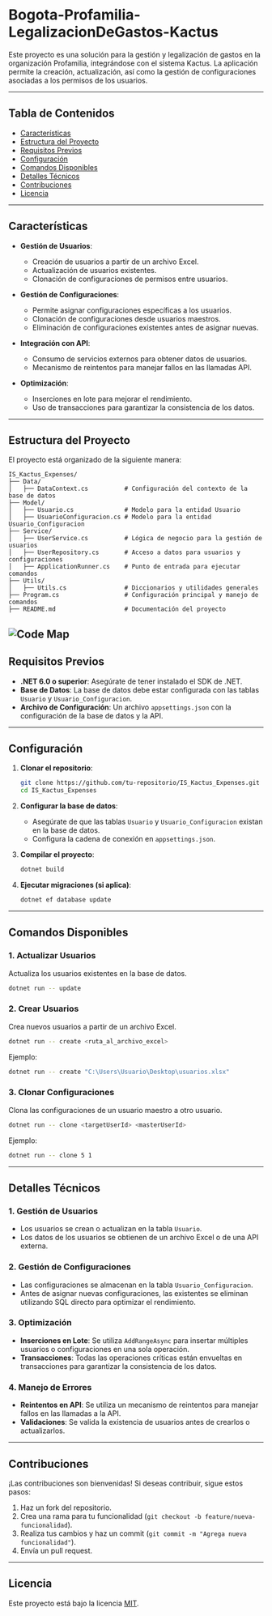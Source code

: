 # Bogota-Profamilia-LegalizacionDeGastos-Kactus

Este proyecto es una solución para la gestión y legalización de gastos en la organización Profamilia, integrándose con el sistema Kactus. La aplicación permite la creación, actualización, así como la gestión de configuraciones asociadas a los permisos de los usuarios.

---

## Tabla de Contenidos
- [Características](#características)
- [Estructura del Proyecto](#estructura-del-proyecto)
- [Requisitos Previos](#requisitos-previos)
- [Configuración](#configuración)
- [Comandos Disponibles](#comandos-disponibles)
- [Detalles Técnicos](#detalles-técnicos)
- [Contribuciones](#contribuciones)
- [Licencia](#licencia)

---

## Características

- **Gestión de Usuarios**:
  - Creación de usuarios a partir de un archivo Excel.
  - Actualización de usuarios existentes.
  - Clonación de configuraciones de permisos entre usuarios.

- **Gestión de Configuraciones**:
  - Permite asignar configuraciones específicas a los usuarios.
  - Clonación de configuraciones desde usuarios maestros.
  - Eliminación de configuraciones existentes antes de asignar nuevas.

- **Integración con API**:
  - Consumo de servicios externos para obtener datos de usuarios.
  - Mecanismo de reintentos para manejar fallos en las llamadas API.

- **Optimización**:
  - Inserciones en lote para mejorar el rendimiento.
  - Uso de transacciones para garantizar la consistencia de los datos.

---

## Estructura del Proyecto

El proyecto está organizado de la siguiente manera:

```
IS_Kactus_Expenses/
├── Data/
│   ├── DataContext.cs          # Configuración del contexto de la base de datos
├── Model/
│   ├── Usuario.cs              # Modelo para la entidad Usuario
│   ├── UsuarioConfiguracion.cs # Modelo para la entidad Usuario_Configuracion
├── Service/
│   ├── UserService.cs          # Lógica de negocio para la gestión de usuarios
│   ├── UserRepository.cs       # Acceso a datos para usuarios y configuraciones
│   ├── ApplicationRunner.cs    # Punto de entrada para ejecutar comandos
├── Utils/
│   ├── Utils.cs                # Diccionarios y utilidades generales
├── Program.cs                  # Configuración principal y manejo de comandos
├── README.md                   # Documentación del proyecto
```
![Code Map](CodeMap.png)
---

## Requisitos Previos

- **.NET 6.0 o superior**: Asegúrate de tener instalado el SDK de .NET.
- **Base de Datos**: La base de datos debe estar configurada con las tablas `Usuario` y `Usuario_Configuracion`.
- **Archivo de Configuración**: Un archivo `appsettings.json` con la configuración de la base de datos y la API.

---

## Configuración

1. **Clonar el repositorio**:
   ```bash
   git clone https://github.com/tu-repositorio/IS_Kactus_Expenses.git
   cd IS_Kactus_Expenses
   ```

2. **Configurar la base de datos**:
   - Asegúrate de que las tablas `Usuario` y `Usuario_Configuracion` existan en la base de datos.
   - Configura la cadena de conexión en `appsettings.json`.

3. **Compilar el proyecto**:
   ```bash
   dotnet build
   ```

4. **Ejecutar migraciones (si aplica)**:
   ```bash
   dotnet ef database update
   ```

---

## Comandos Disponibles

### 1. **Actualizar Usuarios**
Actualiza los usuarios existentes en la base de datos.

```bash
dotnet run -- update
```

### 2. **Crear Usuarios**
Crea nuevos usuarios a partir de un archivo Excel.

```bash
dotnet run -- create <ruta_al_archivo_excel>
```

Ejemplo:
```bash
dotnet run -- create "C:\Users\Usuario\Desktop\usuarios.xlsx"
```

### 3. **Clonar Configuraciones**
Clona las configuraciones de un usuario maestro a otro usuario.

```bash
dotnet run -- clone <targetUserId> <masterUserId>
```

Ejemplo:
```bash
dotnet run -- clone 5 1
```

---

## Detalles Técnicos

### 1. **Gestión de Usuarios**
- Los usuarios se crean o actualizan en la tabla `Usuario`.
- Los datos de los usuarios se obtienen de un archivo Excel o de una API externa.

### 2. **Gestión de Configuraciones**
- Las configuraciones se almacenan en la tabla `Usuario_Configuracion`.
- Antes de asignar nuevas configuraciones, las existentes se eliminan utilizando SQL directo para optimizar el rendimiento.

### 3. **Optimización**
- **Inserciones en Lote**: Se utiliza `AddRangeAsync` para insertar múltiples usuarios o configuraciones en una sola operación.
- **Transacciones**: Todas las operaciones críticas están envueltas en transacciones para garantizar la consistencia de los datos.

### 4. **Manejo de Errores**
- **Reintentos en API**: Se utiliza un mecanismo de reintentos para manejar fallos en las llamadas a la API.
- **Validaciones**: Se valida la existencia de usuarios antes de crearlos o actualizarlos.

---

## Contribuciones

¡Las contribuciones son bienvenidas! Si deseas contribuir, sigue estos pasos:

1. Haz un fork del repositorio.
2. Crea una rama para tu funcionalidad (`git checkout -b feature/nueva-funcionalidad`).
3. Realiza tus cambios y haz un commit (`git commit -m "Agrega nueva funcionalidad"`).
4. Envía un pull request.

---

## Licencia

Este proyecto está bajo la licencia [MIT](https://opensource.org/licenses/MIT).